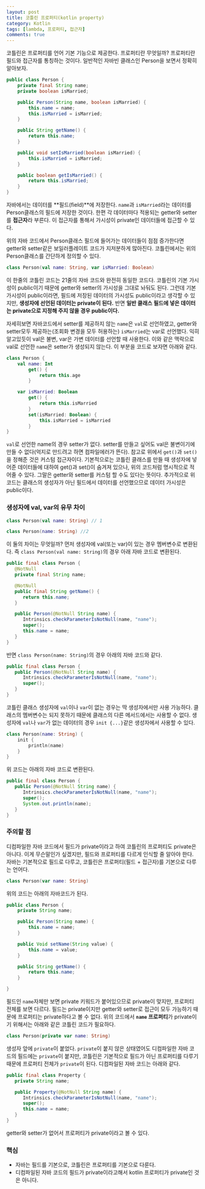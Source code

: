 ```yaml
---
layout: post
title: 코틀린 프로퍼티(kotlin property)
category: Kotlin
tags: [lambda, 프로퍼티, 접근자]
comments: true
---
```


코틀린은 프로퍼티를 언어 기본 기능으로 제공한다. 프로퍼티란 무엇일까? 프로퍼티란 필드와 접근자를 통칭하는 것이다. 일반적인 자바빈 클래스인 Person을 보면서 정확히 알아보자.

```java
public class Person {
    private final String name;
    private boolean isMarried;

    public Person(String name, boolean isMarried) {
        this.name = name;
        this.isMarried = isMarried;
    }

    public String getName() {
        return this.name;
    }

    public void setIsMarried(boolean isMarried) {
        this.isMarried = isMarried;
    }

    public boolean getIsMarried() {
        return this.isMarried;
    }
}
```

자바에서는 데이터를 **필드(field)**에 저장한다. `name`과 `isMarried`라는 데이터를 Person클래스의 필드에 저장한 것이다. 한편 각 데이터마다 적용되는 getter와 setter를 **접근자**라 부른다. 이 접근자를 통해서 가시성이 private인 데이터들에 접근할 수 있다.

위의 자바 코드에서 Person클래스 필드에 들어가는 데이터들이 점점 증가한다면 getter와 setter같은 보일러플레이트 코드가 지저분하게 많아진다. 코틀린에서는 위의 Person클래스를 간단하게 정의할 수 있다.

```kotlin
class Person(val name: String, var isMarried: Boolean)
```

이 한줄의 코틀린 코드는 21줄의 자바 코드와 완전히 동일한 코드다. 코틀린의 기본 가시성이 public이기 때문에 getter와 setter의 가시성을 그대로 놔둬도 된다. 그런데 기본 가시성이 public이라면, 필드에 저장된 데이터의 가시성도 public이라고 생각할 수 있지만, **생성자에 선언된 데이터는 private이 된다.** 반면 **일반 클래스 필드에 넣은 데이터는 private으로 지정해 주지 않을 경우 public이다.**

자세히보면 자바코드에서 setter를 제공하지 않는 `name`은 `val`로 선언하였고, getter와 setter모두 제공하는(조회화 변경을 모두 허용하는) `isMarried`는 var로 선언했다. 익히 알고있듯이 val은 불변, var은 가변 데이터를 선언할 때 사용한다. 이와 같은 맥락으로 val로 선언한 `name`은 setter가 생성되지 않는다. 이 부분을 코드로 보자면 아래와 같다.

```kotlin
class Person {
    val name: Int
        get() {
            return this.age
        }

    var isMarried: Boolean
        get() {
            return this.isMarried
        }
        set(isMarried: Boolean) {
            this.isMarried = isMarried
        }
}
```

`val`로 선언한 name의 경우 setter가 없다. setter를 만들고 싶어도 val은 불변이기에 만들 수 없다(억지로 만드려고 하면 컴파일에러가 뜬다). 참고로 위에서 `get()`과 `set()`을 정해준 것은 커스텀 접근자이다. 기본적으로는 코틀린 클래스를 만들 때 생성자에 넣어준 데이터들에 대하여 get()과 set()이 숨겨져 있으나, 위의 코드처럼 명시적으로 적어줄 수 있다. 그말은 getter와 setter를 커스텀 할 수도 있다는 뜻이다. 추가적으로 위 코드는 클래스의 생성자가 아닌 필드에서 데이터를 선언했으므로 데이터 가시성은 public이다.

### 생성자에 val, var의 유무 차이

```kotlin
class Person(val name: String) // 1

class Person(name: String) //2
```

이 둘의 차이는 무엇일까? 먼저 생성자에 val(또는 var)이 있는 경우 멤버변수로 변환된다. 즉 `class Person(val name: String)`의 경우 아래 자바 코드로 변환된다.

```java
public final class Person {
   @NotNull
   private final String name;

   @NotNull
   public final String getName() {
      return this.name;
   }

   public Person(@NotNull String name) {
      Intrinsics.checkParameterIsNotNull(name, "name");
      super();
      this.name = name;
   }
}
```

반면 `class Person(name: String)`의 경우 아래의 자바 코드와 같다.

```java
public final class Person {
   public Person(@NotNull String name) {
      Intrinsics.checkParameterIsNotNull(name, "name");
      super();
   }
}
```

코틀린 클래스 생성자에 `val`이나 `var`이 없는 경우는 딱 생성자에서만 사용 가능하다. 클래스의 멤버변수는 되지 못하기 때문에 클래스의 다른 메서드에서는 사용할 수 없다. 생성자에 `val`나 `var`가 없는 데이터의 경우 `init {...}`같은 생성자에서 사용할 수 있다.

```kotlin
class Person(name: String) {
    init {
        println(name)
    }
}
```

위 코드는 아래의 자바 코드로 변환된다.

```java
public final class Person {
   public Person(@NotNull String name) {
      Intrinsics.checkParameterIsNotNull(name, "name");
      super();
      System.out.println(name);
   }
}
```

### 주의할 점

디컴파일한 자바 코드에서 필드가 private이라고 하여 코틀린의 프로퍼티도 private은 아니다. 이게 무슨말인가 싶겠지만, 필드와 프로퍼티를 다르게 인식할 줄 알아야 한다. 자바는 기본적으로 필드로 다루고, 코틀린은 프로퍼티(필드 + 접근자)를 기본으로 다루는 언어다.

```kotlin
class Person(var name: String)
```

위의 코드는 아래의 자바코드가 된다.

```java
public class Person {
    private String name;

    public Person(String name) {
        this.name = name;
    }

    public Void setName(String value) {
        this.name = value;
    }

    public String getName() {
        return this.name;
    }

}
```

필드인 `name`자체만 보면 private 키워드가 붙어있으므로 private이 맞지만, 프로퍼티 전체를 보면 다르다. 필드는 private이지만 getter와 setter로 접근이 모두 가능하기 때문에 프로퍼티는 private하다고 볼 수 없다. 위의 코드에서 **`name` 프로퍼티**가 private이기 위해서는 아래와 같은 코틀린 코드가 필요하다.

```kotlin
class Person(private var name: String)
```

생성자 앞에 `private`이 붙었다. `private`이 붙지 않은 상태였어도 디컴파일한 자바 코드의 필드에는 `private`이 붙지만, 코틀린은 기본적으로 필드가 아닌 프로퍼티를 다루기 때문에 프로퍼티 전체가 `private`이 된다. 디컴파일된 자바 코드는 아래와 같다.

```java
public final class Property {
   private String name;

   public Property(@NotNull String name) {
      Intrinsics.checkParameterIsNotNull(name, "name");
      super();
      this.name = name;
   }
}
```

getter와 setter가 없어서 프로퍼티가 private이라고 볼 수 있다.

### 핵심

- 자바는 필드를 기본으로, 코틀린은 프로퍼티를 기본으로 다룬다.
- 디컴파일된 자바 코드의 필드가 private이라고해서 kotlin 프로퍼티가 private인 것은 아니다.
